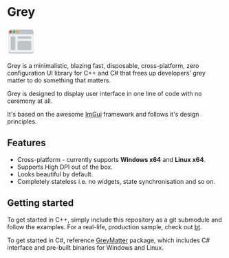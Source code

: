 # Grey

![logo](icon64.png)

Grey is a minimalistic, blazing fast, disposable, cross-platform, zero configuration UI library for C++ and C# that frees up developers' grey matter to do something that matters.

Grey is designed to display user interface in one line of code with no ceremony at all.

It's based on the awesome [ImGui](https://github.com/ocornut/imgui) framework and follows it's design principles.

## Features

- Cross-platform - currently supports **Windows x64** and **Linux x64**.
- Supports High DPI out of the box.
- Looks beautiful by default.
- Completely stateless i.e. no widgets, state synchronisation and so on.

## Getting started

To get started in C++, simply include this repository as a git submodule and follow the examples. For a real-life, production sample, check out [bt](https://github.com/aloneguid/bt).

To get started in C#, reference [GreyMatter](https://www.nuget.org/packages/GreyMatter/) package, which includes C# interface and pre-built binaries for Windows and Linux.